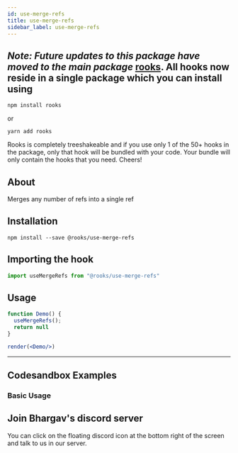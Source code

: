 ```yaml
---
id: use-merge-refs
title: use-merge-refs
sidebar_label: use-merge-refs
---
```



## *Note: Future updates to this package have moved to the main package* [rooks](https://npmjs.com/package/rooks). All hooks now reside in a single package which you can install using

    npm install rooks

or

    yarn add rooks

Rooks is completely treeshakeable and if you use only 1 of the 50+ hooks in the package, only that hook will be bundled with your code. Your bundle will only contain the hooks that you need. Cheers!

    

## About

Merges any number of refs into a single ref

[//]: # "Main"

## Installation

    npm install --save @rooks/use-merge-refs

## Importing the hook

```javascript
import useMergeRefs from "@rooks/use-merge-refs"
```

## Usage

```jsx
function Demo() {
  useMergeRefs();
  return null
}

render(<Demo/>)
```


---

## Codesandbox Examples

### Basic Usage    



## Join Bhargav's discord server
You can click on the floating discord icon at the bottom right of the screen and talk to us in our server.

    